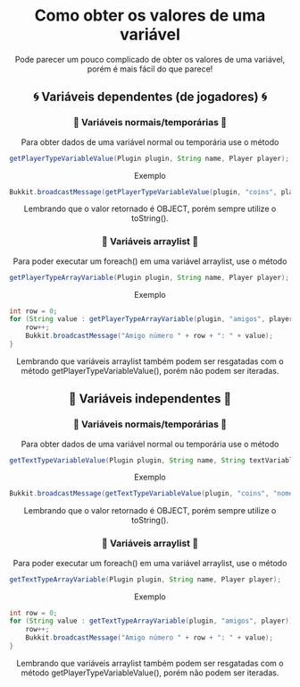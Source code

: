 <h1 align="center">
    Como obter os valores de uma variável
</h1>

<p align="center">Pode parecer um pouco complicado de obter os valores de uma variável, porém é mais fácil do que parece!</p>

<h2 align="center">
    🌀 Variáveis dependentes (de jogadores) 🌀
</h2>

<h3 align="center">
    🔆 Variáveis normais/temporárias 🔆
</h3>
<p align="center">Para obter dados de uma variável normal ou temporária use o método</p>

```java
getPlayerTypeVariableValue(Plugin plugin, String name, Player player);
```

<p align="center">Exemplo</p>

```java
Bukkit.broadcastMessage(getPlayerTypeVariableValue(plugin, "coins", player).toString());
```
<p align="center">Lembrando que o valor retornado é OBJECT, porém sempre utilize o toString().</p>
<h3 align="center">
    🔆 Variáveis arraylist 🔆
</h3>
<p align="center">Para poder executar um foreach() em uma variável arraylist, use o método</p>

```java
getPlayerTypeArrayVariable(Plugin plugin, String name, Player player);
```

<p align="center">Exemplo</p>

```java
int row = 0;
for (String value : getPlayerTypeArrayVariable(plugin, "amigos", player)) {
    row++;
    Bukkit.broadcastMessage("Amigo número " + row + ": " + value);
}
```
<p align="center">Lembrando que variáveis arraylist também podem ser resgatadas com o método getPlayerTypeVariableValue(), porém não podem ser iteradas.</p>


<h2 align="center">
    🔔 Variáveis independentes 🔔
</h2>

<h3 align="center">
    🔆 Variáveis normais/temporárias 🔆
</h3>
<p align="center">Para obter dados de uma variável normal ou temporária use o método</p>

```java
getTextTypeVariableValue(Plugin plugin, String name, String textVariableName);
```

<p align="center">Exemplo</p>

```java
Bukkit.broadcastMessage(getTextTypeVariableValue(plugin, "coins", "nome_da_variável_independente").toString());
```
<p align="center">Lembrando que o valor retornado é OBJECT, porém sempre utilize o toString().</p>
<h3 align="center">
    🔆 Variáveis arraylist 🔆
</h3>
<p align="center">Para poder executar um foreach() em uma variável arraylist, use o método</p>

```java
getTextTypeArrayVariable(Plugin plugin, String name, Player player);
```

<p align="center">Exemplo</p>

```java
int row = 0;
for (String value : getTextTypeArrayVariable(plugin, "amigos", player)) {
    row++;
    Bukkit.broadcastMessage("Amigo número " + row + ": " + value);
}
```
<p align="center">Lembrando que variáveis arraylist também podem ser resgatadas com o método getPlayerTypeVariableValue(), porém não podem ser iteradas.</p>

